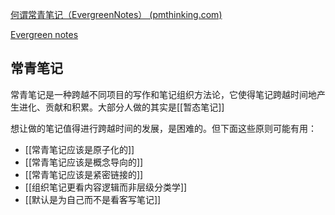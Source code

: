 [何谓常青笔记（EvergreenNotes） (pmthinking.com)](https://index.pmthinking.com/EvergreenNotes-0a3f82b22a654eb18ccf3e83854ec1ba)

[Evergreen notes](cubox://card?id=ff8080818122494e018127bceb8266e3)

## 常青笔记 
常青笔记是一种跨越不同项目的写作和笔记组织方法论，它使得笔记跨越时间地产生进化、贡献和积累。大部分人做的其实是[[暂态笔记]]

想让做的笔记值得进行跨越时间的发展，是困难的。但下面这些原则可能有用：
- [[常青笔记应该是原子化的]]
- [[常青笔记应该是概念导向的]]
- [[常青笔记应该是紧密链接的]]
- [[组织笔记更看内容逻辑而非层级分类学]]
- [[默认是为自己而不是看客写笔记]]